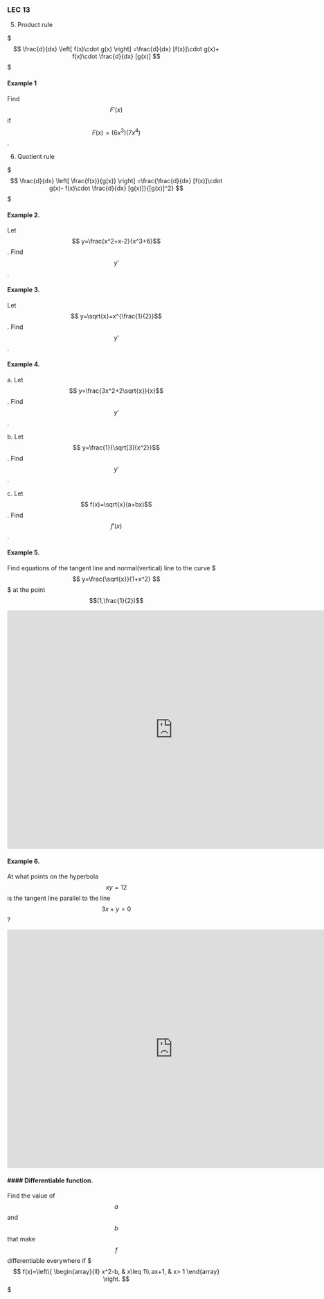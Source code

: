 ### LEC 13

5.  Product rule

$$$
\frac{d}{dx} \left[ f(x)\cdot g(x) \right] =\frac{d}{dx} [f(x)]\cdot g(x)+ f(x)\cdot \frac{d}{dx} [g(x)]
$$$

#### Example 1
Find $$F'(x)$$ if $$F(x)=(6x^3)(7x^4)$$.

6. Quotient rule

$$$
\frac{d}{dx} \left[ \frac{f(x)}{g(x)} \right] =\frac{\frac{d}{dx} [f(x)]\cdot g(x)- f(x)\cdot \frac{d}{dx} [g(x)]}{[g(x)]^2}
$$$

#### Example 2.
Let $$ y=\frac{x^2+x-2}{x^3+6}$$. Find $$y'$$.

#### Example 3.
Let $$ y=\sqrt{x}=x^{\frac{1}{2}}$$. Find $$y'$$.



#### Example 4.
a. Let $$ y=\frac{3x^2+2\sqrt{x}}{x}$$. Find $$y'$$.

b. Let $$ y=\frac{1}{\sqrt[3]{x^2}}$$. Find $$y'$$.

c.  Let $$ f(x)=\sqrt{x}(a+bx)$$. Find $$f'(x)$$.

#### Example 5.

Find equations of the tangent line and normal(vertical) line to the curve
$$$
y=\frac{\sqrt{x}}{1+x^2}
$$$
at the point $$(1,\frac{1}{2})$$

<iframe scrolling="no" src="https://tube.geogebra.org/material/iframe/id/691363/width/763/height/550/border/888888/rc/false/ai/false/sdz/true/smb/false/stb/false/stbh/true/ld/false/sri/true/at/auto" width="763px" height="550px" style="border:0px;"> </iframe>

#### Example 6.
At what points on the hyperbola $$xy=12$$ is the tangent line parallel to the line $$3x+y=0$$?

<iframe scrolling="no" src="https://tube.geogebra.org/material/iframe/id/691401/width/763/height/550/border/888888/rc/false/ai/false/sdz/true/smb/false/stb/false/stbh/true/ld/false/sri/true/at/auto" width="763px" height="550px" style="border:0px;"> </iframe>

#### #### Differentiable function.

Find the value of $$a$$ and $$b$$ that make $$f$$ differentiable everywhere if
$$$
f(x)=\left\{
\begin{array}{ll}
x^2-b, & x\leq 1\\
ax+1, & x> 1
\end{array}
\right.
$$$
